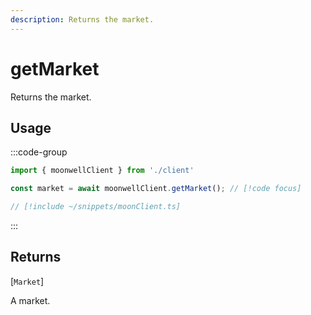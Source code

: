 ```yaml
---
description: Returns the market.
---
```


# getMarket

Returns the market.

## Usage

:::code-group

```ts twoslash [example.ts]
import { moonwellClient } from './client'

const market = await moonwellClient.getMarket(); // [!code focus]
```

```ts twoslash [client.ts] filename="client.ts"
// [!include ~/snippets/moonClient.ts]
```

:::

## Returns

[`Market`]<!-- /docs/glossary/types#market -->

A market.

<!-- ## Parameters

### includeLiquidStakingRewards

- **Type:** `boolean`

Whether to include liquid staking rewards in the response.

```ts twoslash
// [!include ~/snippets/moonClient.ts]
// ---cut---
const market = await moonwellClient.getMarket({
  includeLiquidStakingRewards: true // [!code focus]
})
``` -->